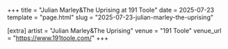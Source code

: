 +++
title = "Julian Marley&The Uprising at 191 Toole"
date = 2025-07-23
template = "page.html"
slug = "2025-07-23-julian-marley-the-uprising"

[extra]
artist = "Julian Marley&The Uprising"
venue = "191 Toole"
venue_url = "https://www.191toole.com/"
+++
